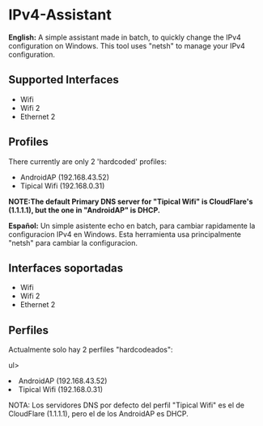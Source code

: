 # IPv4-Assistant



<b>English:</b>
A simple assistant made in batch, to quickly change the IPv4 configuration on Windows.
This tool uses "netsh" to manage your IPv4 configuration.

<h2>Supported Interfaces</h2>

<ul>
  <li>Wifi</li>
  <li>Wifi 2</li>
  <li>Ethernet 2</li>
</ul>


<h2>Profiles</h2>

There currently are only 2 'hardcoded' profiles:

<ul>
  <li>AndroidAP (192.168.43.52)</li>
  <li>Tipical Wifi (192.168.0.31)</li>
</ul>


<b>NOTE:The default Primary DNS server for "Tipical Wifi" is CloudFlare's (1.1.1.1), but the one in "AndroidAP" is DHCP.</b>


<b>Español:</b>
Un simple asistente echo en batch, para cambiar rapidamente la configuracion IPv4 en Windows.
Esta herramienta usa principalmente "netsh" para cambiar la configuracion.

<h2>Interfaces soportadas</h2>

<ul>
  <li>Wifi</li>
  <li>Wifi 2</li>
  <li>Ethernet 2</li>
</ul>


<h2>Perfiles</h2>

Actualmente solo hay 2 perfiles "hardcodeados":

ul>
  <li>AndroidAP (192.168.43.52)</li>
  <li>Tipical Wifi (192.168.0.31)</li>
</ul>

  NOTA: Los servidores DNS por defecto del perfil "Tipical Wifi" es el de CloudFlare (1.1.1.1), pero el de los AndroidAP es DHCP.
